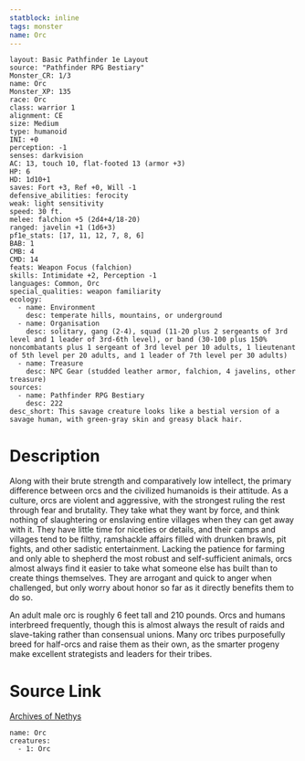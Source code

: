 ```yaml
---
statblock: inline
tags: monster
name: Orc
---
```

```statblock
layout: Basic Pathfinder 1e Layout
source: "Pathfinder RPG Bestiary"
Monster_CR: 1/3
name: Orc
Monster_XP: 135
race: Orc
class: warrior 1
alignment: CE
size: Medium
type: humanoid
INI: +0
perception: -1
senses: darkvision
AC: 13, touch 10, flat-footed 13 (armor +3)
HP: 6
HD: 1d10+1
saves: Fort +3, Ref +0, Will -1
defensive_abilities: ferocity
weak: light sensitivity
speed: 30 ft.
melee: falchion +5 (2d4+4/18-20)
ranged: javelin +1 (1d6+3)
pf1e_stats: [17, 11, 12, 7, 8, 6]
BAB: 1
CMB: 4
CMD: 14
feats: Weapon Focus (falchion)
skills: Intimidate +2, Perception -1
languages: Common, Orc
special_qualities: weapon familiarity
ecology:
  - name: Environment
    desc: temperate hills, mountains, or underground
  - name: Organisation
    desc: solitary, gang (2-4), squad (11-20 plus 2 sergeants of 3rd level and 1 leader of 3rd-6th level), or band (30-100 plus 150% noncombatants plus 1 sergeant of 3rd level per 10 adults, 1 lieutenant of 5th level per 20 adults, and 1 leader of 7th level per 30 adults)
  - name: Treasure
    desc: NPC Gear (studded leather armor, falchion, 4 javelins, other treasure)
sources:
  - name: Pathfinder RPG Bestiary
    desc: 222
desc_short: This savage creature looks like a bestial version of a savage human, with green-gray skin and greasy black hair.
```
# Description
Along with their brute strength and comparatively low intellect, the primary difference between orcs and the civilized humanoids is their attitude. As a culture, orcs are violent and aggressive, with the strongest ruling the rest through fear and brutality. They take what they want by force, and think nothing of slaughtering or enslaving entire villages when they can get away with it. They have little time for niceties or details, and their camps and villages tend to be filthy, ramshackle affairs filled with drunken brawls, pit fights, and other sadistic entertainment. Lacking the patience for farming and only able to shepherd the most robust and self-sufficient animals, orcs almost always find it easier to take what someone else has built than to create things themselves. They are arrogant and quick to anger when challenged, but only worry about honor so far as it directly benefits them to do so.

An adult male orc is roughly 6 feet tall and 210 pounds. Orcs and humans interbreed frequently, though this is almost always the result of raids and slave-taking rather than consensual unions. Many orc tribes purposefully breed for half-orcs and raise them as their own, as the smarter progeny make excellent strategists and leaders for their tribes.
# Source Link
[Archives of Nethys](https://aonprd.com/MonsterDisplay.aspx?ItemName=Orc)
```encounter-table
name: Orc
creatures:
  - 1: Orc
```
